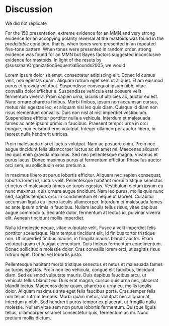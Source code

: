 # Discussion

We did not replicate 

For the 150 presentation, extreme evidence for an MMN and very strong evidence for an accopying polarity reversal at the mastoids was found in the *predcitable* condition, that is, when tones were presented in an repeated five-tone pattern. When tones were presented in random order, strong evidence was found for an MMN but Bayes factors suggested inconclusive evidence for mastoids. In light of the resuts by @sussmanOrganizationSequentialSounds2005, we would

Lorem ipsum dolor sit amet, consectetur adipiscing elit. Donec id cursus velit, non egestas quam. Aliquam rutrum eget sem ut aliquet. Etiam euismod purus et gravida volutpat. Suspendisse consequat ipsum nibh, vitae convallis dolor efficitur a. Suspendisse vehicula erat posuere velit fermentum viverra. Proin sapien urna, iaculis ut ultricies ac, auctor eu est. Nunc ornare pharetra finibus. Morbi finibus, ipsum non accumsan cursus, metus nisl egestas leo, et aliquam nisi leo quis diam. Quisque id diam non risus elementum convallis. Duis non nisl at nisl imperdiet vestibulum. Suspendisse efficitur porttitor nulla a vehicula. Interdum et malesuada fames ac ante ipsum primis in faucibus. Praesent tempor urna in orci congue, non euismod eros volutpat. Integer ullamcorper auctor libero, in laoreet nulla hendrerit ultrices.

Proin malesuada nisi et luctus volutpat. Nam ac posuere enim. Proin nec augue tincidunt felis ullamcorper luctus ac sit amet mi. Maecenas aliquam leo quis enim gravida maximus. Sed nec pellentesque magna. Vivamus et purus lacus. Donec maximus purus at fermentum efficitur. Phasellus auctor orci sem, eu sollicitudin eros pretium a.

In maximus libero at purus lobortis efficitur. Aliquam nec sapien consequat, lobortis lorem id, luctus velit. Pellentesque habitant morbi tristique senectus et netus et malesuada fames ac turpis egestas. Vestibulum dictum ipsum eu nunc maximus, quis ornare augue tincidunt. Nam leo purus, mollis quis nunc sed, sagittis tempus orci. In condimentum et neque ut laoreet. Curabitur accumsan ligula eu libero iaculis ullamcorper. Interdum et malesuada fames ac ante ipsum primis in faucibus. Nullam iaculis tellus risus, vitae dapibus augue commodo a. Sed ante dolor, fermentum at lectus id, pulvinar viverra elit. Aenean tincidunt mollis imperdiet.

Nulla id molestie neque, vitae vulputate velit. Fusce a velit imperdiet felis porttitor scelerisque. Nam tempus tincidunt elit, id finibus tortor tristique non. Ut imperdiet finibus mauris, in fringilla mauris blandit auctor. Etiam volutpat quam et feugiat elementum. Duis finibus fermentum condimentum. Donec sollicitudin molestie dolor. Cras convallis lorem orci, ut sagittis risus rutrum eget. Donec vel lobortis justo.

Pellentesque habitant morbi tristique senectus et netus et malesuada fames ac turpis egestas. Proin non leo vehicula, congue elit faucibus, tincidunt diam. Sed euismod vulputate mauris. Duis dapibus faucibus arcu, ut vehicula tellus blandit eu. Duis erat magna, cursus quis urna nec, placerat blandit lectus. Maecenas dolor quam, pharetra a urna eu, mollis iaculis dolor. Aliquam maximus ante eget felis faucibus porta. Cras semper felis non tellus rutrum tempus. Morbi quam metus, volutpat nec aliquam at, interdum a nibh. Sed hendrerit purus tempor ex placerat, ut fringilla nulla molestie. Nullam vitae sem non purus lobortis fermentum. Quisque ligula tellus, ullamcorper sit amet consectetur quis, fermentum ac mi. Nunc pretium mollis dictum.
